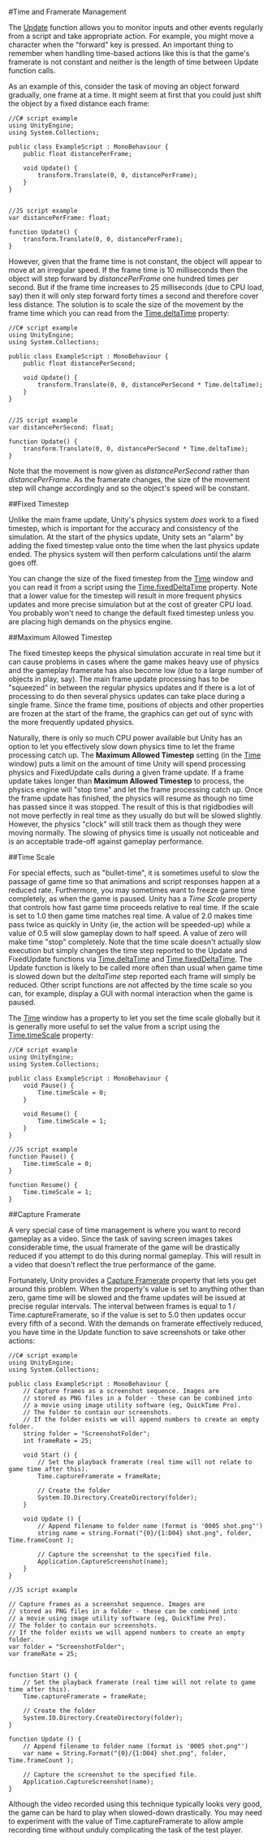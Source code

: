 #Time and Framerate Management

The [Update](ScriptRef:MonoBehaviour.Update.html) function allows you to monitor inputs and other events regularly from a script and take appropriate action. For example, you might move a character when the "forward" key is pressed. An important thing to remember when handling time-based actions like this is that the game's framerate is not constant and neither is the length of time between Update function calls.

As an example of this, consider the task of moving an object forward gradually, one frame at a time. It might seem at first that you could just shift the object by a fixed distance each frame:

````
//C# script example
using UnityEngine;
using System.Collections;

public class ExampleScript : MonoBehaviour {
	public float distancePerFrame;
	
	void Update() {
		transform.Translate(0, 0, distancePerFrame);
	}
}


//JS script example
var distancePerFrame: float;

function Update() {
	transform.Translate(0, 0, distancePerFrame);
}
````


However, given that the frame time is not constant, the object will appear to move at an irregular speed. If the frame time is 10 milliseconds then the object will step forward by _distancePerFrame_ one hundred times per second. But if the frame time increases to 25 milliseconds (due to CPU load, say) then it will only step forward forty times a second and therefore cover less distance. The solution is to scale the size of the movement by the frame time which you can read from the [Time.deltaTime](ScriptRef:Time-deltaTime.html) property:

````
//C# script example
using UnityEngine;
using System.Collections;

public class ExampleScript : MonoBehaviour {
	public float distancePerSecond;
	
	void Update() {
		transform.Translate(0, 0, distancePerSecond * Time.deltaTime);
	}
}


//JS script example
var distancePerSecond: float;

function Update() {
	transform.Translate(0, 0, distancePerSecond * Time.deltaTime);
}
````

Note that the movement is now given as _distancePerSecond_ rather than _distancePerFrame_. As the framerate changes, the size of the movement step will change accordingly and so the object's speed will be constant.


##Fixed Timestep

Unlike the main frame update, Unity's physics system _does_ work to a fixed timestep, which is important for the accuracy and consistency of the simulation. At the start of the physics update, Unity sets an "alarm" by adding the fixed timestep value onto the time when the last physics update ended. The physics system will then perform calculations until the alarm goes off.

You can change the size of the fixed timestep from the [Time](class-TimeManager) window and you can read it from a script using the [Time.fixedDeltaTime](ScriptRef:Time-fixedDeltaTime.html) property. Note that a lower value for the timestep will result in more frequent physics updates and more precise simulation but at the cost of greater CPU load. You probably won't need to change the default fixed timestep unless you are placing high demands on the physics engine.


##Maximum Allowed Timestep

The fixed timestep keeps the physical simulation accurate in real time but it can cause problems in cases where the game makes heavy use of physics and the gameplay framerate has also become low (due to a large number of objects in play, say). The main frame update processing has to be "squeezed" in between the regular physics updates and if there is a lot of processing to do then several physics updates can take place during a single frame. Since the frame time, positions of objects and other properties are frozen at the start of the frame, the graphics can get out of sync with the more frequently updated physics.

Naturally, there is only so much CPU power available but Unity has an option to let you effectively slow down physics time to let the frame processing catch up. The **Maximum Allowed Timestep** setting (in the [Time](class-TimeManager) window) puts a limit on the amount of time Unity will spend processing physics and FixedUpdate calls during a given frame update. If a frame update takes longer than **Maximum Allowed Timestep** to process, the physics engine will "stop time" and let the frame processing catch up. Once the frame update has finished, the physics will resume as though no time has passed since it was stopped. The result of this is that rigidbodies will not move perfectly in real time as they usually do but will be slowed slightly. However, the physics "clock" will still track them as though they were moving normally. The slowing of physics time is usually not noticeable and is an acceptable trade-off against gameplay performance.


##Time Scale

For special effects, such as "bullet-time", it is sometimes useful to slow the passage of game time so that animations and script responses happen at a reduced rate. Furthermore, you may sometimes want to freeze game time completely, as when the game is paused. Unity has a _Time Scale_ property that controls how fast game time proceeds relative to real time. If the scale is set to 1.0 then game time matches real time. A value of 2.0 makes time pass twice as quickly in Unity (ie, the action will be speeded-up) while a value of 0.5 will slow gameplay down to half speed. A value of zero will make time "stop" completely. Note that the time scale doesn't actually slow execution but simply changes the time step reported to the Update and FixedUpdate functions via [Time.deltaTime](ScriptRef:Time-deltaTime.html) and [Time.fixedDeltaTime](ScriptRef:Time-fixedDeltaTime.html). The Update function is likely to be called more often than usual when game time is slowed down but the _deltaTime_ step reported each frame will simply be reduced. Other script functions are not affected by the time scale so you can, for example, display a GUI with normal interaction when the game is paused.

The [Time](class-TimeManager) window has a property to let you set the time scale globally but it is generally more useful to set the value from a script using the [Time.timeScale](ScriptRef:Time-timeScale.html) property:

````
//C# script example
using UnityEngine;
using System.Collections;

public class ExampleScript : MonoBehaviour {
	void Pause() {
		Time.timeScale = 0;
	}
	
	void Resume() {
		Time.timeScale = 1;
	}
}

//JS script example
function Pause() {
	Time.timeScale = 0;
}

function Resume() {
	Time.timeScale = 1;
}
````

##Capture Framerate

A very special case of time management is where you want to record gameplay as a video. Since the task of saving screen images takes considerable time, the usual framerate of the game will be drastically reduced if you attempt to do this during normal gameplay. This will result in a video that doesn't reflect the true performance of the game.

Fortunately, Unity provides a [Capture Framerate](ScriptRef:Time-captureFramerate.html) property that lets you get around this problem. When the property's value is set to anything other than zero, game time will be slowed and the frame updates will be issued at precise regular intervals. The interval between frames is equal to 1 / Time.captureFramerate, so if the value is set to 5.0 then updates occur every fifth of a second. With the demands on framerate effectively reduced, you have time in the Update function to save screenshots or take other actions:

````
//C# script example
using UnityEngine;
using System.Collections;

public class ExampleScript : MonoBehaviour {
	// Capture frames as a screenshot sequence. Images are
	// stored as PNG files in a folder - these can be combined into
	// a movie using image utility software (eg, QuickTime Pro).
	// The folder to contain our screenshots.
	// If the folder exists we will append numbers to create an empty folder.
	string folder = "ScreenshotFolder";
	int frameRate = 25;
		
	void Start () {
		// Set the playback framerate (real time will not relate to game time after this).
		Time.captureFramerate = frameRate;
		
		// Create the folder
		System.IO.Directory.CreateDirectory(folder);
	}
	
	void Update () {
		// Append filename to folder name (format is '0005 shot.png"')
		string name = string.Format("{0}/{1:D04} shot.png", folder, Time.frameCount );
		
		// Capture the screenshot to the specified file.
		Application.CaptureScreenshot(name);
	}
}

//JS script example

// Capture frames as a screenshot sequence. Images are
// stored as PNG files in a folder - these can be combined into
// a movie using image utility software (eg, QuickTime Pro).
// The folder to contain our screenshots.
// If the folder exists we will append numbers to create an empty folder.
var folder = "ScreenshotFolder";
var frameRate = 25;


function Start () {
	// Set the playback framerate (real time will not relate to game time after this).
	Time.captureFramerate = frameRate;

	// Create the folder
	System.IO.Directory.CreateDirectory(folder);
}

function Update () {
	// Append filename to folder name (format is '0005 shot.png"')
	var name = String.Format("{0}/{1:D04} shot.png", folder, Time.frameCount );

	// Capture the screenshot to the specified file.
	Application.CaptureScreenshot(name);
}
````

Although the video recorded using this technique typically looks very good, the game can be hard to play when slowed-down drastically. You may need to experiment with the value of Time.captureFramerate to allow ample recording time without unduly complicating the task of the test player.